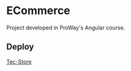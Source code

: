 # ECommerce
Project developed in ProWay's Angular course.

## Deploy
[Tec-Store](https://layaneb.github.io/tec-store/)

